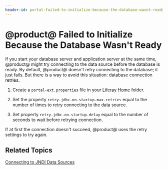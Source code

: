 ```yaml
---
header-id: portal-failed-to-initialize-because-the-database-wasnt-ready
---
```


# @product@ Failed to Initialize Because the Database Wasn't Ready

If you start your database server and application server at the same time,
@product@ might try connecting to the data source before the database is ready.
By default, @product@ doesn't retry connecting to the database; it just fails.
But there is a way to avoid this situation: database connection retries.

1.  Create a `portal-ext.properties` file in your
    [Liferay Home](/docs/7-1/deploy/-/knowledge_base/d/installing-liferay#liferay-home)
    folder.

2.  Set the property `retry.jdbc.on.startup.max.retries` equal to the number of
    times to retry connecting to the data source. 

3.  Set property `retry.jdbc.on.startup.delay` equal to the number of seconds
    to wait before retrying connection.

If at first the connection doesn't succeed, @product@ uses the retry settings to
try again. 

## Related Topics

[Connecting to JNDI Data Sources](/docs/7-1/tutorials/-/knowledge_base/t/connecting-to-data-sources-using-jndi)
